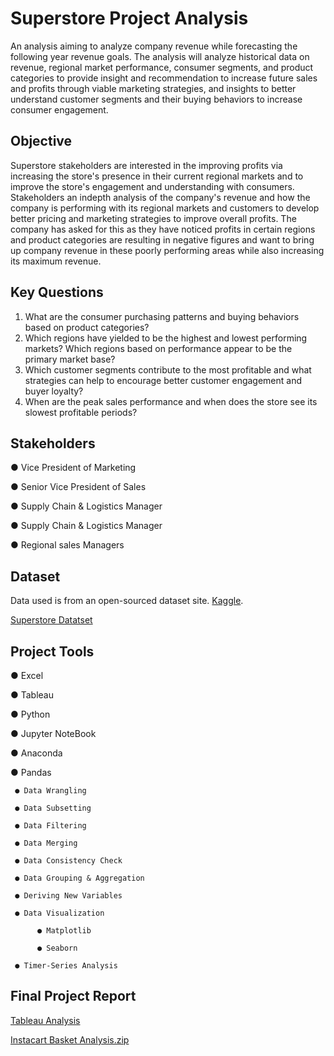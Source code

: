 # Superstore Project Analysis
An analysis aiming to analyze company revenue while forecasting the following year revenue goals. The analysis will analyze historical data on revenue, regional market performance, consumer segments, and product categories to provide insight and recommendation to increase future sales and profits through viable marketing strategies, and insights to better understand customer segments and their buying behaviors to increase consumer engagement. 

## Objective
Superstore stakeholders are interested in the improving profits via increasing the store's presence in their current regional markets and to improve the store's engagement and understanding with consumers. Stakeholders an indepth analysis of the company's revenue and how the company is performing with its regional markets and customers to develop better pricing and marketing strategies to improve overall profits. The company has asked for this as they have noticed profits in certain regions and product categories are resulting in negative figures and want to bring up company revenue in these poorly performing areas while also increasing its maximum revenue. 

## Key Questions
1) What are the consumer purchasing patterns and buying behaviors based on product categories?
2) Which regions have yielded to be the highest and lowest performing markets? Which regions based on performance appear to be the primary market base?
3) Which customer segments contribute to the most profitable and what strategies can help to encourage better customer engagement and buyer loyalty?
4) When are the peak sales performance and when does the store see its slowest profitable periods?

## Stakeholders
● Vice President of Marketing

● Senior Vice President of Sales

● Supply Chain & Logistics Manager

● Supply Chain & Logistics Manager

● Regional sales Managers

## Dataset
Data used is from an open-sourced dataset site. 
[Kaggle](https://www.kaggle.com/datasets/vivek468/superstore-dataset-final/data).

[Superstore Datatset](https://github.com/user-attachments/files/16486360/customers.csv)

## Project Tools
● Excel

● Tableau

● Python

● Jupyter NoteBook

● Anaconda

● Pandas

     ● Data Wrangling 

     ● Data Subsetting

     ● Data Filtering

     ● Data Merging

     ● Data Consistency Check

     ● Data Grouping & Aggregation

     ● Deriving New Variables

     ● Data Visualization

          ● Matplotlib

          ● Seaborn

     ● Timer-Series Analysis

## Final Project Report
[Tableau Analysis](https://github.com/user-attachments/files/16486379/A4_final_report_Drew_Ballinger.xlsx)

[Instacart Basket Analysis.zip](https://github.com/user-attachments/files/16486413/Instacart.Basket.Analysis.zip)
